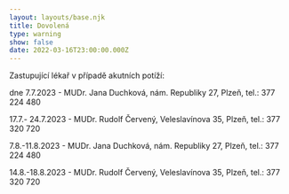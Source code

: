 ```yaml
---
layout: layouts/base.njk
title: Dovolená
type: warning
show: false
date: 2022-03-16T23:00:00.000Z
---
```

Zastupující lékař v případě akutních potíží:

dne 7.7.2023 - MUDr. Jana Duchková, nám. Republiky 27, Plzeň, tel.: 377 224 480

17.7.- 24.7.2023 - MUDr. Rudolf Červený, Veleslavínova 35, Plzeň, tel.: 377 320 720

7.8.-11.8.2023 - MUDr. Jana Duchková, nám. Republiky 27, Plzeň, tel.: 377 224 480

14.8.-18.8.2023 - MUDr. Rudolf Červený, Veleslavínova 35, Plzeň, tel.: 377 320 720